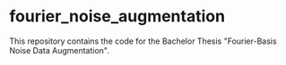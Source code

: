 # fourier_noise_augmentation

This repository contains the code for the Bachelor Thesis "Fourier-Basis Noise Data Augmentation". 
